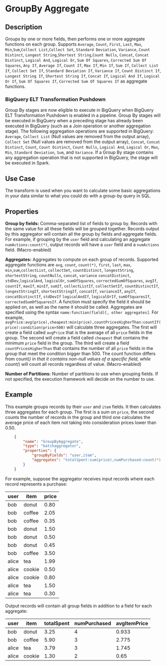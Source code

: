 # GroupBy Aggregate


Description
-----------
Groups by one or more fields, then performs one or more aggregate functions on each group.
Supports `Average`, `Count`, `First`, `Last`, `Max`, `Min`,`Sum`,`Collect List`,`Collect Set`, 
`Standard Deviation`, `Variance`, `Count Distinct`, `Longest String`,`Shortest String`,`Count Nulls`,
`Concat`, `Concat Distinct`, `Logical And`, `Logical Or`, `Sum Of Squares`, `Corrected Sum Of Squares`, 
`Any If`, `Average If`, `Count If`, `Max If`, `Min If`, `Sum If`, `Collect List If`, `Collect Set If`,
`Standard Deviation If`, `Variance If`, `Count Distinct If`, `Longest String If`, `Shortest String If`,
`Concat If`, `Logical And If`, `Logical Or If`, `Sum Of Squares If`, `Corrected Sum Of Squares If`
as aggregate functions.

### BigQuery ELT Transformation Pushdown

Group By stages are now eligible to execute in BigQuery when BigQuery ELT Transformation Pushdown 
is enabled in a pipeline. Group By stages will be executed in BigQuery when a preceding stage has already been 
executed in BigQuery (such as a Join operation or another aggregation stage). The following aggregation operations are supported 
in BigQuery: `Average`, `Collect List` (Null values are removed from the output array), `Collect Set` (Null values are 
removed from the output array), `Concat`, `Concat Distinct`, `Count`, `Count Distinct`, `Count Nulls`, `Logical And`, 
`Logical Or`, `Max`, `Min`, `Standard Deviation`, `Sum`, and `Variance`. If a Group By stage contains any aggregation operation 
that is not supported in BigQuery, the stage will be executed in Spark.

Use Case
--------
The transform is used when you want to calculate some basic aggregations in your data similar
to what you could do with a group-by query in SQL.

Properties
----------
**Group by fields:** Comma-separated list of fields to group by.
Records with the same value for all these fields will be grouped together.
Records output by this aggregator will contain all the group by fields and aggregate fields.
For example, if grouping by the ``user`` field and calculating an aggregate ``numActions:count(*)``,
output records will have a ``user`` field and a ``numActions`` field. (Macro-enabled)

**Aggregates:** Aggregates to compute on each group of records.
Supported aggregate functions are `avg`, `count`, `count(*)`, `first`, `last`, `max`, `min`,`sum`,`collectList`,
`collectSet`, `countDistinct`, `longestString`, `shortestString`, `countNulls`, `concat`, `variance` `concatDistinct`,
`stdDev`,`logicalAnd`, `logicalOr`, `sumOfSquares`, `correctedSumOfSquares`, `avgIf`, `countIf`, `maxIf`, `minIf`, 
`sumIf`, `collectListIf`, `collectSetIf`, `countDistinctIf`, `longestStringIf`, `shortestStringIf`, `concatIf`,
`varianceIf`, `anyIf`, `concatDistinctIf`, `stdDevIf` `logicalAndIf`, `logicalOrIf`, `sumOfSquaresIf`, 
`correctedSumOfSquaresIf`.
A function must specify the field it should be applied on, as well as the name it should 
be called. Aggregates are specified using the syntax `name:function(field)[, other aggregates]`.
For example, ``avgPrice:avg(price),cheapest:min(price),countPricesHigherThan:countIf(price):condition(price>500)``
will calculate three aggregates.
The first will create a field called ``avgPrice`` that is the average of all ``price`` fields in the group.
The second will create a field called ``cheapest`` that contains the minimum ``price`` field in the group.
The third will create a field ``countPricesHigherThan`` that contains the number of all ``price`` fields in the group 
that meet the condition bigger than 500.
The count function differs from count(*) in that it contains non-null values of a specific field,
while count(*) will count all records regardless of value. (Macro-enabled)

**Number of Partitions:** Number of partitions to use when grouping fields. If not specified, the execution
framework will decide on the number to use.

Example
-------
This example groups records by their ``user`` and ``item`` fields.
It then calculates three aggregates for each group. The first is a sum on ``price``,
the second counts the number of records in the group and third one calculates the average price of each item not taking 
into consideration prices lower than 0.50.

```json
    {
        "name": "GroupByAggregate",
        "type": "batchaggregator",
        "properties": {
            "groupByFields": "user,item",
            "aggregates": "totalSpent:sum(price),numPurchased:count(*),avgItemPrice:avgIf(price):condition(price>=0.50)"
        }
    }
```

For example, suppose the aggregator receives input records where each record represents a purchase:

| user  | item   | price |
| ----- | ------ | ----- |
| bob   | donut  | 0.80  |
| bob   | coffee | 2.05  |
| bob   | coffee | 0.35  |
| bob   | donut  | 1.50  |
| bob   | donut  | 0.50  |
| bob   | donut  | 0.45  |
| bob   | coffee | 3.50  |
| alice | tea    | 1.99  |
| alice | cookie | 0.50  |
| alice | cookie | 0.80  |
| alice | tea    | 1.50  |
| alice | tea    | 0.30  |

Output records will contain all group fields in addition to a field for each aggregate:

| user  | item   | totalSpent | numPurchased | avgItemPrice |
| ----- | ------ | ---------- | ------------ | ------------ |
| bob   | donut  | 3.25       | 4            | 0.933        |
| bob   | coffee | 5.90       | 3            | 2.775        |
| alice | tea    | 3.79       | 3            | 1.745        |
| alice | cookie | 1.30       | 2            | 0.65         |
